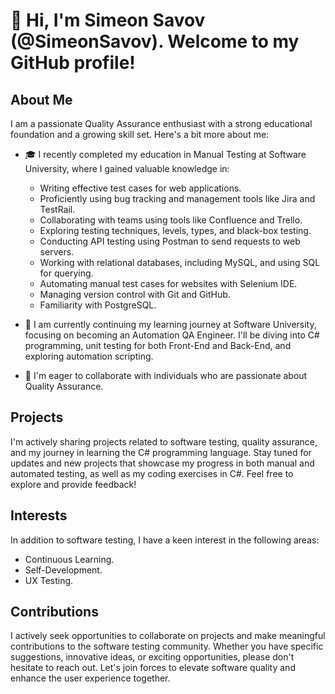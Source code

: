 # 👋 Hi, I'm Simeon Savov (@SimeonSavov). Welcome to my GitHub profile!

## About Me
I am a passionate Quality Assurance enthusiast with a strong educational foundation and a growing skill set. Here's a bit more about me:

- 🎓 I recently completed my education in Manual Testing at Software University, where I gained valuable knowledge in:
  - Writing effective test cases for web applications.
  - Proficiently using bug tracking and management tools like Jira and TestRail.
  - Collaborating with teams using tools like Confluence and Trello.
  - Exploring testing techniques, levels, types, and black-box testing.
  - Conducting API testing using Postman to send requests to web servers.
  - Working with relational databases, including MySQL, and using SQL for querying.
  - Automating manual test cases for websites with Selenium IDE.
  - Managing version control with Git and GitHub.
  - Familiarity with PostgreSQL.

- 🚀 I am currently continuing my learning journey at Software University, focusing on becoming an Automation QA Engineer. I'll be diving into C# programming, unit testing for both Front-End and Back-End, and exploring automation scripting.
  
- 🤝 I'm eager to collaborate with individuals who are passionate about Quality Assurance.

## Projects
I'm actively sharing projects related to software testing, quality assurance, and my journey in learning the C# programming language. Stay tuned for updates and new projects that showcase my progress in both manual and automated testing, as well as my coding exercises in C#. Feel free to explore and provide feedback!

## Interests
In addition to software testing, I have a keen interest in the following areas:
- Continuous Learning.
- Self-Development.
- UX Testing.

## Contributions
I actively seek opportunities to collaborate on projects and make meaningful contributions to the software testing community. Whether you have specific suggestions, innovative ideas, or exciting opportunities, please don't hesitate to reach out. Let's join forces to elevate software quality and enhance the user experience together.





